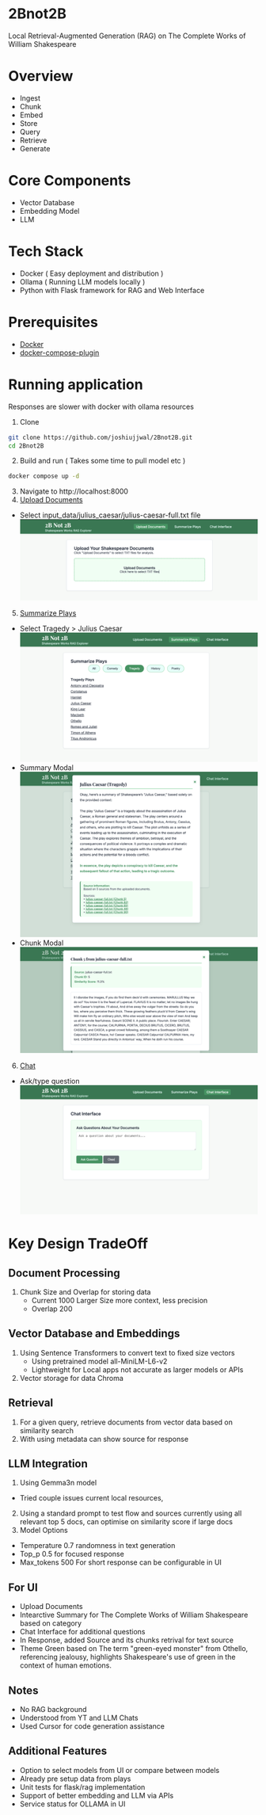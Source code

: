 # 2Bnot2B
Local Retrieval-Augmented Generation (RAG) on The Complete Works of William Shakespeare 

# Overview
- Ingest
- Chunk
- Embed
- Store
- Query
- Retrieve
- Generate

# Core Components
- Vector Database
- Embedding Model
- LLM

# Tech Stack
- Docker ( Easy deployment and distribution )
- Ollama ( Running LLM models locally )
- Python with Flask framework for RAG and Web Interface

# Prerequisites 
- [Docker](https://docs.docker.com/get-started/get-docker/)
- [docker-compose-plugin](https://docs.docker.com/compose/install/)

# Running application
Responses are slower with docker with ollama resources
1. Clone 
```bash
git clone https://github.com/joshiujjwal/2Bnot2B.git
cd 2Bnot2B
```
2. Build and run ( Takes some time to pull model etc )
```bash
docker compose up -d
```
3. Navigate to http://localhost:8000 
4. [Upload Documents](http://localhost:8000/#upload)
 - Select input_data/julius_caesar/julius-caesar-full.txt file
   ![Upload](images/upload.png)
5. [Summarize Plays](http://localhost:8000/#plays)
 - Select Tragedy > Julius Caesar
   ![Plays](images/plays.png)
 - Summary Modal
   ![Summary](images/summary.png)
 - Chunk Modal
   ![Summary](images/chunk.png)
6. [Chat](http:/localhost:8000/#chat)
 - Ask/type question 
   ![Chat](images/chat.png)
 

# Key Design TradeOff
## Document Processing 
1. Chunk Size and Overlap for storing data
    - Current 1000 Larger Size more context, less precision
    - Overlap 200 

## Vector Database and Embeddings
1. Using Sentence Transformers to convert text to fixed size vectors
    - Using pretrained model all-MiniLM-L6-v2
    - Lightweight for Local apps not accurate as larger models or APIs
2. Vector storage for data Chroma

## Retrieval
1. For a given query, retrieve documents from vector data based on similarity search
2. With using metadata can show source for response

## LLM Integration
1. Using Gemma3n model
 - Tried couple issues current local resources, 
2. Using a standard prompt to test flow and sources currently using all relevant top 5 docs, can optimise on similarity score if large docs
3. Model Options
 - Temperature 0.7 randomness in text generation
 - Top_p 0.5 for focused response
 - Max_tokens 500 For short response can be configurable in UI

 ## For UI
 - Upload Documents
 - Intearctive Summary for The Complete Works of William Shakespeare based on category
 - Chat Interface for additional questions
 - In Response, added Source and its chunks retrival for text source
 - Theme Green based on The term "green-eyed monster" from Othello, referencing jealousy, highlights Shakespeare's use of green in the context of human emotions.

 ## Notes
 - No RAG background
 - Understood from YT and LLM Chats
 - Used Cursor for code generation assistance

 ## Additional Features
 - Option to select models from UI or compare between models
 - Already pre setup data from plays
 - Unit tests for flask/rag implementation
 - Support of better embedding and LLM via APIs
 - Service status for OLLAMA in UI

